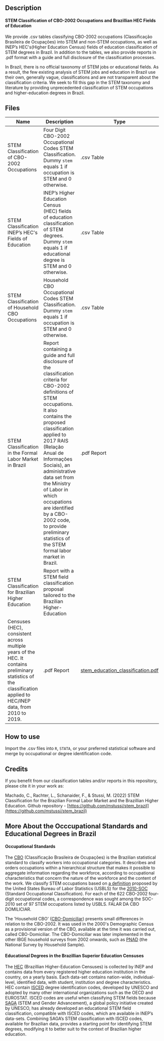 ## Description
<b> <h4> STEM Classification of CBO-2002 Occupations and Brazillian HEC Fields of Education </h4> </b>

We provide .csv tables classifying CBO-2002 occupations (Classificação Brasileira de Ocupações) into STEM and non-STEM occupations, as well as INEP’s
HEC's(Higher Education Census) fields of education classification of STEM degrees in Brazil. In addition to the tables, we also provide reports in .pdf format with a guide and full disclosure of the classification processes. 

In Brazil, there is no official taxonomy of STEM jobs or educational fields. As a result, the few existing analysis of STEM jobs and education in Brazil use their own, generally vague, classifications and are not transparent about the classification criteria. We seek to fill this gap in the STEM taxonomy and literature by providing unprecedented classification of STEM occupations and higher-education degrees in Brazil. 

## Files

| **Name** | **Description** | **Type**  | **File** |
|----------|-----------------|-----------|----------|
| STEM Classification of CBO-2002 Occupations | Four Digit CBO-2002 Occupational Codes STEM Classification. Dummy <code>stem</code> equals 1 if occupation is STEM and 0 otherwise.   | .csv Table  | [stem_cbo2002.csv](tables/stem_cbo2002.csv) |
| STEM Classification INEP’s HEC's Fields of Education | INEP’s Higher Education Census (HEC) fields of education classification of STEM degrees.    Dummy <code>stem</code> equals 1 if educational degree is STEM and 0 otherwise.                                          |  .csv Table |  insert file |
| STEM Classification of Household CBO Occupations     |  Household CBO Occupational Codes STEM Classification. Dummy <code>stem</code> equals 1 if occupation is STEM and 0 otherwise.                                                                                                                                        |  .csv Table | [stem_cbo_household.csv](tables/stem_cbo_household.csv)  |
| STEM Classification in the Formal Labor Market in Brazil            |    Report containing a guide and full disclosure of the classification criteria for CBO-2002 definitions of STEM occupations. It also contains the proposed classification applied to 2017 RAIS (Relação Anual de Informações Sociais), an administrative data set from the Ministry of Labor in which occupations are identified by a CBO-2002 code, to provide preliminary statistics of the STEM formal labor market in Brazil. | .pdf Report | [stem_occupations_classification.pdf](reports/stem_occupations_classification.pdf)  |
|  STEM Classification for Brazilian Higher Education | Report with a STEM field classification proposal tailored to the Brazilian Higher-Education
Censuses (HEC), consistent across multiple years of the HEC. It contains preliminary statistics of the classification applied to HEC/INEP data, from 2010 to 2019. |   .pdf Report    | [stem_education_classification.pdf](reports/stem_education_classification.pdf) |

## How to use

Import the .csv files into <code>R</code>, <code>STATA</code>, or your preferred statistical software and merge by occupational or degree identification code. 

## Credits

If you benefit from our classification tables and/or reports in this repository, please cite it in your work as:

Machado, C., Rachter, L., Schanaider, F., & Stussi, M. (2022) STEM Classification for the Brazilian Formal Labor Market and the Brazillian Higher Education. Github repository - [https://github.com/mstussi/stem_brazil](https://github.com/mstussi/stem_brazil)

## More About the Occcupational Standards and Educational Degrees in Brazil

<h4> Occupational Standards </h4>  

The [CBO](https://concla.ibge.gov.br/classificacoes/por-tema/ocupacao/classificacao-brasileira-de-ocupacoes.html) (Classificação Brasileira de Ocupações)  is the Brazilian statistical standard to classify workers into occupational categories. It describes and orders occupations within a hierarchical structure that makes it possible to aggregate information regarding the workforce, according to occupational characteristics that concern the nature of the workforce and the content of the work. We classify STEM occupations based on [a definition](https://www.bls.gov/soc/attachment_c_stem.pdf) proposed by the United States Bureau of Labor Statistics (USBLS) for the [2010-SOC](https://www.bls.gov/soc/2010/home.htm) (Standard Occupational Classification). For each of the 622 CBO-2002 four-digit occupational codes, a correspondence was sought among the SOC-2010 set of 97 STEM occupations listed by USBLS. 
FALAR DA CBO DOMILICIAR.

The 'Household CBO' ([CBO-Domiciliar](https://concla.ibge.gov.br/images/concla/estrutura/CBODomicilar.xls)) presents small differences in relation to the CBO-2002. It was used in the 2000's Demographic Census as a provisional version of the CBO, available at the time it was carried out, called CBO-Domiciliar. The CBO-Domiciliar was later implemented in the other IBGE household surveys from 2002 onwards, such as [PNAD](https://www.ibge.gov.br/estatisticas/sociais/populacao/9127-pesquisa-nacional-por-amostra-de-domicilios.html?=&t=o-que-e) (the National Survey by Household Sample). 


<h4> Educational Degrees in the Brazillian Superior Education Censuses </h4>  

The [HEC](https://www.gov.br/inep/pt-br/acesso-a-informacao/dados-abertos/microdados/censo-da-educacao-superior) (Brazillian Higher-Education Censuses) is collected by INEP and contains data from every registered higher education institution in the country, on a yearly basis. Each data-set contains nation-wide, individual-level, identified data, with student, institution and degree characteristics. HEC contain [ISCED](http://uis.unesco.org/en/topic/international-standard-classification-education-isced) degree identification codes, developed by UNESCO and adopted by many other international organizations such as the OECD and EUROSTAT. ISCED codes are useful when classifying STEM fields because [SAGA](https://en.unesco.org/saga) (STEM and Gender Advancement), a global policy initiative created by UNESCO, has already developed an educational STEM field classification, compatible with ISCED codes, which are available in INEP’s data-sets. Combining SAGA’s STEM classification with ISCED codes, available for Brazilian data, provides a starting point for identifying STEM degrees, modifying it to better suit to the context of Brazilian higher education.




